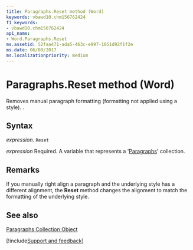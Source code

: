 ```yaml
---
title: Paragraphs.Reset method (Word)
keywords: vbawd10.chm156762424
f1_keywords:
- vbawd10.chm156762424
api_name:
- Word.Paragraphs.Reset
ms.assetid: 52faa471-ada5-463c-e997-1051d92f1f2e
ms.date: 06/08/2017
ms.localizationpriority: medium
---
```



# Paragraphs.Reset method (Word)

Removes manual paragraph formatting (formatting not applied using a style). .


## Syntax

_expression_. `Reset`

_expression_ Required. A variable that represents a '[Paragraphs](Word.paragraphs.md)' collection.


## Remarks

If you manually right align a paragraph and the underlying style has a different alignment, the **Reset** method changes the alignment to match the formatting of the underlying style.


## See also


[Paragraphs Collection Object](Word.paragraphs.md)

[!include[Support and feedback](~/includes/feedback-boilerplate.md)]